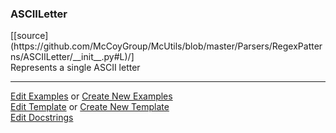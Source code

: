 ### <a id="McUtils.Parsers.RegexPatterns.ASCIILetter">ASCIILetter</a> 
<div class="docs-source-link" markdown="1">
[[source](https://github.com/McCoyGroup/McUtils/blob/master/Parsers/RegexPatterns/ASCIILetter/__init__.py#L)/]
</div>
Represents a single ASCII letter



___

[Edit Examples](https://github.com/McCoyGroup/McUtils/edit/master/ci/examples/McUtils/Parsers/RegexPatterns/ASCIILetter.md) or 
[Create New Examples](https://github.com/McCoyGroup/McUtils/new/master/?filename=ci/examples/McUtils/Parsers/RegexPatterns/ASCIILetter.md) <br/>
[Edit Template](https://github.com/McCoyGroup/McUtils/edit/master/ci/docs/McUtils/Parsers/RegexPatterns/ASCIILetter.md) or 
[Create New Template](https://github.com/McCoyGroup/McUtils/new/master/?filename=ci/docs/templates/McUtils/Parsers/RegexPatterns/ASCIILetter.md) <br/>
[Edit Docstrings](https://github.com/McCoyGroup/McUtils/edit/master/Parsers/RegexPatterns/ASCIILetter/__init__.py#L?message=Update%20Docs)

